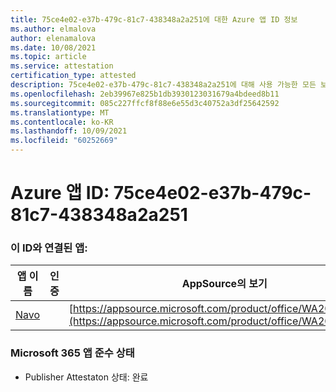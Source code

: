 ```yaml
---
title: 75ce4e02-e37b-479c-81c7-438348a2a251에 대한 Azure 앱 ID 정보
ms.author: elmalova
author: elenamalova
ms.date: 10/08/2021
ms.topic: article
ms.service: attestation
certification_type: attested
description: 75ce4e02-e37b-479c-81c7-438348a2a251에 대해 사용 가능한 모든 보안 및 규정 준수 정보입니다.
ms.openlocfilehash: 2eb39967e825b1db3930123031679a4bdeed8b11
ms.sourcegitcommit: 085c227ffcf8f88e6e55d3c40752a3df25642592
ms.translationtype: MT
ms.contentlocale: ko-KR
ms.lasthandoff: 10/09/2021
ms.locfileid: "60252669"
---
```

# <a name="azure-app-id-75ce4e02-e37b-479c-81c7-438348a2a251"></a>Azure 앱 ID: 75ce4e02-e37b-479c-81c7-438348a2a251


### <a name="apps-associated-with-this-id"></a>이 ID와 연결된 앱:
| **앱 이름** | **인증** | **AppSource의 보기** |
|--------------|---------------|-----------------------|
| [Navo](https://docs.microsoft.com/microsoft-365-app-certification/forward/WA200001047) |  | [https://appsource.microsoft.com/product/office/WA200001047](https://appsource.microsoft.com/product/office/WA200001047) |

### <a name="microsoft-365-app-compliance-status"></a>Microsoft 365 앱 준수 상태
- Publisher Attestaton 상태: 완료
